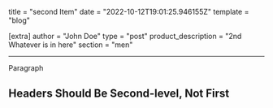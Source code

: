 title = "second Item"
date = "2022-10-12T19:01:25.946155Z"
template = "blog"

[extra]
author = "John Doe"
type = "post"
product_description = "2nd Whatever is in here"
section = "men"

---


Paragraph
<!-- Ideally, for SEO there should be an image after the first paragraph or two -->

## Headers Should Be Second-level, Not First
